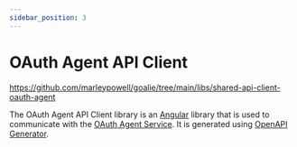 ```yaml
---
sidebar_position: 3
---
```


# OAuth Agent API Client
https://github.com/marleypowell/goalie/tree/main/libs/shared-api-client-oauth-agent

The OAuth Agent API Client library is an [Angular](https://angular.io/) library that is used to communicate with the [OAuth Agent Service](#oauth-agent-service). It is generated using [OpenAPI Generator](https://openapi-generator.tech/).
